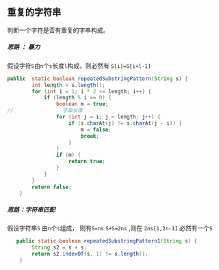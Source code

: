 ## 重复的字符串

判断一个字符是否有重复的字串构成。

#####  思路 ： 暴力

假设字符`S`由`n`个`s`长度`l`构成，则必然有 `S[i]=S[i+l-1]` 

```java
public  static boolean repeatedSubstringPattern(String s) {
        int length = s.length();
        for (int i = 1; i * 2 <= length; i++) {
            if (length % i == 0) {
                boolean m = true;
//                子串长度
                for (int j = i; j < length; j++) {
                    if (s.charAt(j) != s.charAt(j - i)) {
                        m = false;
                        break;
                    }
                }
                if (m) {
                    return true;
                }
            }
        }
        return false;
    }
```



##### 思路：字符串匹配

假设字符串`S` 由`n`个`s`组成， 则有`S=ns` `S+S=2ns` ,则在 `2ns[1,2n-1]` 必然有一个`S`

```java
   public static boolean repeatedSubstringPattern1(String s) {
        String s2 = s + s;
        return s2.indexOf(s, 1) != s.length();
    }
```

